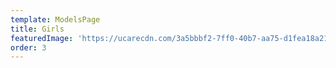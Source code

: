 ```yaml
---
template: ModelsPage
title: Girls
featuredImage: 'https://ucarecdn.com/3a5bbbf2-7ff0-40b7-aa75-d1fea18a210a/'
order: 3
---
```


